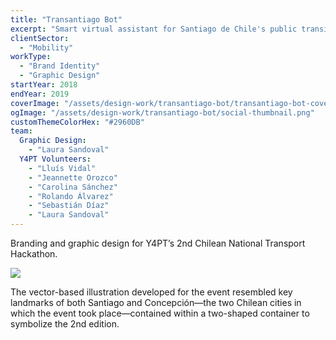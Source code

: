 ```yaml
---
title: "Transantiago Bot"
excerpt: "Smart virtual assistant for Santiago de Chile's public transit buses network."
clientSector:
  - "Mobility"
workType:
  - "Brand Identity"
  - "Graphic Design"
startYear: 2018
endYear: 2019
coverImage: "/assets/design-work/transantiago-bot/transantiago-bot-cover.png"
ogImage: "/assets/design-work/transantiago-bot/social-thumbnail.png"
customThemeColorHex: "#2960DB"
team:
  Graphic Design:
    - "Laura Sandoval"
  Y4PT Volunteers:
    - "Lluís Vidal"
    - "Jeannette Orozco"
    - "Carolina Sánchez"
    - "Rolando Álvarez"
    - "Sebastián Díaz"
    - "Laura Sandoval"
---
```


Branding and graphic design for Y4PT’s 2nd Chilean National Transport Hackathon.

![](/assets/design-work/y4pt/y4pt-2nd-national-transport-hackathon-chile-2017-sketch.png)

The vector-based illustration developed for the event resembled key landmarks of both Santiago and Concepción—the two Chilean cities in which the event took place—contained within a two-shaped container to symbolize the 2nd edition.